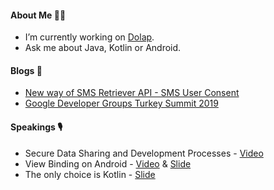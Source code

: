 #### About Me 👨‍💻
 - I’m currently working on [Dolap](https://play.google.com/store/apps/details?id=com.dolap.android).
 - Ask me about Java, Kotlin or Android.

#### Blogs 📝
 - [New way of SMS Retriever API - SMS User Consent](https://proandroiddev.com/new-way-of-sms-retriever-api-sms-user-consent-d7210c00d7c9)
 - [Google Developer Groups Turkey Summit 2019](https://blog.usejournal.com/google-developer-groups-turkey-summit-2019-2669025a3abb)

#### Speakings 🎙
 - Secure Data Sharing and Development Processes - [Video](https://youtu.be/dKw4EB1qCPQ)
 - View Binding on Android - [Video](https://youtu.be/v4IKLyLjj9k) & [Slide](https://docs.google.com/presentation/d/1FHwqX6s3yXoUYjOIsK6PIxo0_UJMAfjxJ4OsSd_rh2g/edit?usp=sharing)
 - The only choice is Kotlin - [Slide](https://docs.google.com/presentation/d/16xdT9_uFXWhLy6wi11hnMdI4QxmHlSL5EsKcslaAjV0/edit?usp=sharing)

